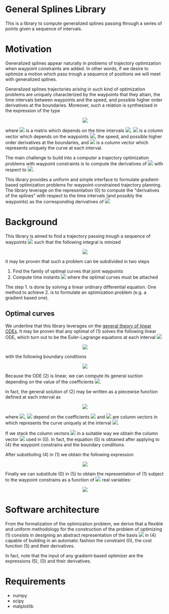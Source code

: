 # General Splines Library
This is a library to compute generalized splines passing through a series of points given a sequence of intervals.

# Motivation
Generalized splines appear naturally in problems of trajectory optimization when waypoint constraints are added.
In other words, if we desire to optimize a motion which pass trough a sequence of positions we will meet with generalized splines.

Generalized splines trajectories arising in such kind of optimization problems are uniquely characterized by the waypoints that they attain, the time intervals between waypoints and the speed, and possible higher order derivatives at the boundaries.
Moreover, such a relation is synthesised in the expression of the type

<p align="center">
<img src="https://render.githubusercontent.com/render/math?math=\mathbf{A}(\boldsymbol\tau)\mathbf{y} = \mathbf{b}(\mathbf{w})\ \ \ \ \ \ \ \ \ \ \ \ \ \ (0)">
</p>

where <img src="https://render.githubusercontent.com/render/math?math=\mathbf{A}(\boldsymbol\tau)"> is a matrix which depends on the time intervals <img src="https://render.githubusercontent.com/render/math?math=\boldsymbol\tau">, <img src="https://render.githubusercontent.com/render/math?math=\mathbf{b}(\mathbf{w})"> is a column vector which depends on the waypoints <img src="https://render.githubusercontent.com/render/math?math=\mathbf{w}">, the speed, and possible higher order derivatives at the boundaries, and <img src="https://render.githubusercontent.com/render/math?math=\mathbf{y}"> is a column vector which represents uniquely the curve at each interval.

The main challenge to build into a computer a trajectory optimization problems with waypoint constraints is to compute the derivatives of <img src="https://render.githubusercontent.com/render/math?math=\mathbf{y}"> with respect to <img src="https://render.githubusercontent.com/render/math?math=\mathbf{\tau}">. 

This library provides a uniform and simple interface to formulate gradient-based optimization problems for waypoint-constrained trajectory planning. The library leverage on the representation (0) to compute the "derivatives of the splines" with respect to the time intervals (and possibly the waypoints) as the corresponding derivatives of <img src="https://render.githubusercontent.com/render/math?math=\mathbf{y}">


# Background

This library is aimed to find a trajectory passing trough a sequence of waypoints <img src="https://render.githubusercontent.com/render/math?math=\{\mathbf{w}_0, ...,\mathbf{w}_{N+1}\}"> such that the following integral is minized
<p align="center">
<img src="https://render.githubusercontent.com/render/math?math=\Large I=\int_0^T \alpha_1\left\|\frac{\mathsf{d}\mathbf{q}}{\mathsf{d} t }\right\|^2 %2B \alpha_2 \left\|\frac{\mathsf{d}^2\mathbf{q}}{\mathsf{d} t^2 }\right\|^2 %2B \alpha_3\left\|\frac{\mathsf{d}^3\mathbf{q}}{\mathsf{d} t^3 }\right\|^2 %2B  \alpha_4\left\|\frac{\mathsf{d}^4\mathbf{q}}{\mathsf{d} t^4 }\right\|^2 \mathsf{d} t \ \ \ \ \ (1)">
</p>
It may be proven that such a problem can be subdivided in two steps

 1. Find the family of optimal curves that joint waypoints
 2. Compute time instants <img src="https://render.githubusercontent.com/render/math?math=\{t_0, t_1,  ...,t_N, t_{N+1}\}"> where the optimal curves must be attached

The step 1. is done by solving a linear ordinary differential equation. One method to achieve 2. is to formulate an optimization problem (e.g. a gradient based one).

## Optimal curves
We underline that this library leverages on the [general theory of linear ODEs](https://en.wikipedia.org/wiki/Linear_differential_equation).
It may be proven that any optimal of (1) solves the following linear ODE, which turn out to be the Euler-Lagrange equations at each interval <img src="https://render.githubusercontent.com/render/math?math=[t_i, t_{i %2B 1}]">
<p align="center">
<img src="https://render.githubusercontent.com/render/math?math=-\alpha_1\frac{\mathsf{d}^2\mathbf{q}}{\mathsf{d} t^2 } %2B \alpha_2 \frac{\mathsf{d}^4\mathbf{q}}{\mathsf{d} t^4 } - \alpha_3\frac{\mathsf{d}^6\mathbf{q}}{\mathsf{d} t^6 } %2B  \alpha_4 \frac{\mathsf{d}^8\mathbf{q}}{\mathsf{d} t^8 } = 0\ \ \ \ \ (2)">
</p>
with the following boundary conditions
<p align="center">
<img src="https://render.githubusercontent.com/render/math?math=\mathbf{q}(t_i) = \mathbf{w}_i\ \ \ \ \ \ \ \mathbf{q}(t_{i%2B1}) = \mathbf{w}_{i%2B1}\ \ \ \ \ \ \ \ \ \ \ \ \ \ (3)">
</p>
Because the ODE (2) is linear, we can compute its general suction depending on the value of the coefficients <img src="https://render.githubusercontent.com/render/math?math=\alpha_i">.

In fact, the general solution of (2) may be written as a piecewise function defined at each interval as
<p align="center">
<img src="https://render.githubusercontent.com/render/math?math=\mathbf{q} = \sum_{i=1}^{n_b} \mathbf{y}_i^j B_i(t) \ \ \ \ \text{if}\ \ \ \ t \in [t_{j}, t_{j %2B 1}]\ \ \ \ \ \ \ \ \ \ \ \ \ \ \ \ (4)">
</p>

where <img src="https://render.githubusercontent.com/render/math?math=n_b">, <img src="https://render.githubusercontent.com/render/math?math=B_i(t)"> depend on the coefficients <img src="https://render.githubusercontent.com/render/math?math=\alpha_i"> and <img src="https://render.githubusercontent.com/render/math?math=\mathbf{y}_i^j"> are column vectors in which represents the curve uniquely at the interval <img src="https://render.githubusercontent.com/render/math?math=[t_j, t_{j %2B 1}]">.

If we stack the column vectors <img src="https://render.githubusercontent.com/render/math?math=\mathbf{y}_i^j"> in a suitable way we obtain the column vector <img src="https://render.githubusercontent.com/render/math?math=\mathbf{y}"> used in (0). In fact, the equation (0) is obtained after applying to (4) the waypoint constrains and the boundary conditions.

After substituting (4) in (1) we obtain the following expression
<p align="center">
<img src="https://render.githubusercontent.com/render/math?math=I=\mathbf{y}^\top \mathbf{Q}(\boldsymbol{\tau}) \mathbf{y}\ \ \ \ \ \ \ \ \ \ \ \ \ (5)">
</p>

Finally we can substitute (0) in (5) to obtain the representation of (1) subject to the waypoint constrains as a function of <img src="https://render.githubusercontent.com/render/math?math=N"> real variables:

<p align="center">
<img src="https://render.githubusercontent.com/render/math?math=I=I(\boldsymbol{\tau})=\mathbf{b}^{-\top}\mathbf{A}^{-\top}(\boldsymbol{\tau})\mathbf{Q}(\boldsymbol{\tau}) \mathbf{A}^{-1}(\boldsymbol{\tau})\mathbf{b}\ \ \ \ \ \ \ \ \ \ \ \ \ (5)">
</p>

# Software architecture

From the formalization of the optimization problem, we derive that a flexible and uniform methodology for the construction of the problem of optimizing (1) consists in designing an abstract representation of the basis <img src="https://render.githubusercontent.com/render/math?math=B_i(t)"> in (4) capable of building in an automatic fashion the constraint (0), the cost function (5) and their derivatives.

In fact, note that the input of any gradient-based optimizer are the expressions (5), (0) and their derivatives. 

# Requirements

- numpy
- scipy
- matplotlib

